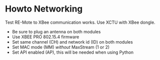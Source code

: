 # Howto Networking

Test RE-Mote to XBee communication works.
Use XCTU with XBee dongle.

- Be sure to plug an antenna on both modules
- Use XBEE PRO 802.15.4 firmware
- Set same channel (CH) and network id (ID) on both modules
- Set MAC mode (MM) *without* MaxStream (1 or 2)
- Set API enabled (AP), this will be needed when using Python
